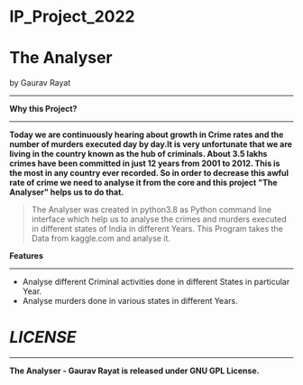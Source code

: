 # IP_Project_2022
# The Analyser
by Gaurav Rayat
***
**Why this Project?**
***
**Today we are continuously hearing about growth in Crime rates and the number of murders executed day by day.It is very unfortunate that we are living in the country known as the hub of criminals. About 3.5 lakhs crimes have been committed in just 12 years from 2001 to 2012. This is the most in any country ever recorded. So in order to decrease this awful rate of crime we need to analyse it from the core and this project "The Analyser" helps us to do that.**

>The Analyser was created in python3.8 as Python command line interface which help us to analyse the crimes and murders executed in different states of India in different Years. This Program takes the Data from kaggle.com and analyse it.

**Features**
***
* Analyse different Criminal activities done in different States in particular Year.
* Analyse murders done in various states in different Years.

# ***LICENSE***
***
**The Analyser - Gaurav Rayat is released under GNU GPL License.**